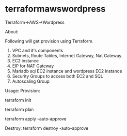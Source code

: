 # terraformawswordpress
Terraform->AWS->Wordpress

About:

Following will get provision using Terraform.

  1. VPC and it's components
  2. Subnets, Route Tables, Internet Gateway, Nat Gateway.
  3. EC2 instance
  4. EIP for NAT Gateway
  5. Mariadb sql EC2 instance and wordpress EC2 instance
  6. Security Groups to access both EC2 and SQL
  7. Autoscaling Group

Usage: Provision:

  terraform init
  
  terraform plan
  
  terraform apply -auto-approve

Destroy:
terraform destroy -auto-approve
